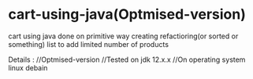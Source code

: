 # cart-using-java(Optmised-version)
cart using java done on primitive way creating refactioring(or sorted or something) list to add limited number of products

Details : 
    //Optmised-version
    //Tested on jdk 12.x.x
    //On operating system linux debain 
